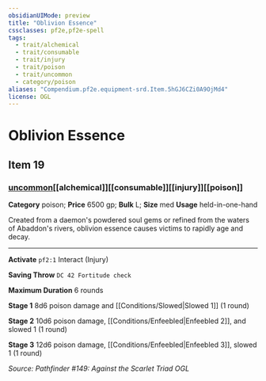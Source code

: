 ```yaml
---
obsidianUIMode: preview
title: "Oblivion Essence"
cssclasses: pf2e,pf2e-spell
tags:
  - trait/alchemical
  - trait/consumable
  - trait/injury
  - trait/poison
  - trait/uncommon
  - category/poison
aliases: "Compendium.pf2e.equipment-srd.Item.5hGJ6CZi0A9OjMd4"
license: OGL
---
```

# Oblivion Essence
## Item 19
### [uncommon](uncommon "Uncommon Rarity Trait")[[alchemical]][[consumable]][[injury]][[poison]]

**Category** poison; 
**Price** 6500 gp; 
**Bulk** L; **Size** med
**Usage** held-in-one-hand

Created from a daemon's powdered soul gems or refined from the waters of Abaddon's rivers, oblivion essence causes victims to rapidly age and decay.

* * *

**Activate** `pf2:1` Interact (Injury)

**Saving Throw** `DC 42 Fortitude check`

**Maximum Duration** 6 rounds

**Stage 1** 8d6 poison damage and [[Conditions/Slowed|Slowed 1]] (1 round)

**Stage 2** 10d6 poison damage, [[Conditions/Enfeebled|Enfeebled 2]], and slowed 1 (1 round)

**Stage 3** 12d6 poison damage, [[Conditions/Enfeebled|Enfeebled 3]], slowed 1 (1 round)

*Source: Pathfinder #149: Against the Scarlet Triad*
*OGL*